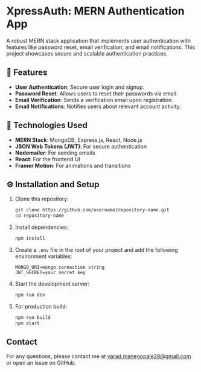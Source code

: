 # XpressAuth: MERN Authentication App

A robust MERN stack application that implements user authentication with features like password reset, email verification, and email notifications. This project showcases secure and scalable authentication practices. 

## 🚀 Features

- **User Authentication**: Secure user login and signup.
- **Password Reset**: Allows users to reset their passwords via email.
- **Email Verification**: Sends a verification email upon registration.
- **Email Notifications**: Notifies users about relevant account activity.

## 🔧 Technologies Used

- **MERN Stack**: MongoDB, Express.js, React, Node.js
- **JSON Web Tokens (JWT)**: For secure authentication
- **Nodemailer**: For sending emails
- **React**: For the frontend UI
- **Framer Motion**: For animations and transitions

## ⚙️ Installation and Setup

1. Clone this repository:

   ```bash
   git clone https://github.com/username/repository-name.git
   cd repository-name
   ```

2. Install dependencies:

   ```bash
   npm install
   ```

3. Create a `.env` file in the root of your project and add the following environment variables:

   ```env
   MONGO_URI=mongo connection string
   JWT_SECRET=your secret key
   ```

4. Start the development server:

   ```bash
   npm run dev
   ```

5. For production build:

   ```bash
   npm run build
   npm start
   ```

## Contact

For any questions, please contact me at varad.manegopale28@gmail.com or open an issue on GitHub.
